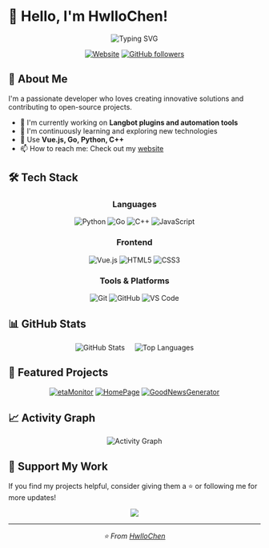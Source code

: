 # 👋 Hello, I'm HwlloChen!

<div align="center">
  <img src="https://readme-typing-svg.herokuapp.com?font=Fira+Code&pause=1000&color=2196F3&center=true&vCenter=true&width=435&lines=Full+Stack+Developer;Bot+Framework+Enthusiast;Open+Source+Contributor;Always+Learning+New+Things;OI+Participant" alt="Typing SVG" />
</div>

<div align="center">
  
[![Website](https://img.shields.io/badge/Website-etaris.moe-blue?style=for-the-badge&logo=firefox&logoColor=white)](https://etaris.moe)
[![GitHub followers](https://img.shields.io/github/followers/HwlloChen?label=Follow&style=for-the-badge&color=success)](https://github.com/HwlloChen)

</div>

## 🚀 About Me

I'm a passionate developer who loves creating innovative solutions and contributing to open-source projects. 

- 🔭 I'm currently working on **Langbot plugins and automation tools**
- 🌱 I'm continuously learning and exploring new technologies
- 💬 Use **Vue.js, Go, Python, C++**
- 📫 How to reach me: Check out my [website](https://etaris.moe)

## 🛠️ Tech Stack

<div align="center">

### Languages
![Python](https://img.shields.io/badge/Python-3776AB?style=for-the-badge&logo=python&logoColor=white)
![Go](https://img.shields.io/badge/Go-00ADD8?style=for-the-badge&logo=go&logoColor=white)
![C++](https://img.shields.io/badge/C++-00599C?style=for-the-badge&logo=cplusplus&logoColor=white)
![JavaScript](https://img.shields.io/badge/JavaScript-F7DF1E?style=for-the-badge&logo=javascript&logoColor=black)

### Frontend
![Vue.js](https://img.shields.io/badge/Vue.js-4FC08D?style=for-the-badge&logo=vue.js&logoColor=white)
![HTML5](https://img.shields.io/badge/HTML5-E34F26?style=for-the-badge&logo=html5&logoColor=white)
![CSS3](https://img.shields.io/badge/CSS3-1572B6?style=for-the-badge&logo=css3&logoColor=white)

### Tools & Platforms
![Git](https://img.shields.io/badge/Git-F05032?style=for-the-badge&logo=git&logoColor=white)
![GitHub](https://img.shields.io/badge/GitHub-181717?style=for-the-badge&logo=github&logoColor=white)
![VS Code](https://img.shields.io/badge/VS_Code-007ACC?style=for-the-badge&logo=visual-studio-code&logoColor=white)

</div>

## 📊 GitHub Stats

<div align="center">
  <img src="https://github-readme-stats.vercel.app/api?username=HwlloChen&show_icons=true&theme=radical&hide_border=true&count_private=true" alt="GitHub Stats" style="margin-right: 1rem;" />
  
  <img src="https://github-readme-stats.vercel.app/api/top-langs/?username=HwlloChen&layout=compact&theme=radical&hide_border=true" alt="Top Languages" />
</div>

## 🎯 Featured Projects

<div align="center">


[![etaMonitor](https://github-readme-stats.vercel.app/api/pin/?username=HwlloChen&repo=etaMonitor&theme=radical&hide_border=true)](https://github.com/HwlloChen/etaMonitor)
[![HomePage](https://github-readme-stats.vercel.app/api/pin/?username=HwlloChen&repo=home-page&theme=radical&hide_border=true)](https://github.com/HwlloChen/home-page)
[![GoodNewsGenerator](https://github-readme-stats.vercel.app/api/pin/?username=HwlloChen&repo=GoodNewsGenerator&theme=radical&hide_border=true)](https://github.com/HwlloChen/GoodNewsGenerator)

</div>

## 📈 Activity Graph

<div align="center">
  <img src="https://github-readme-activity-graph.vercel.app/graph?username=HwlloChen&theme=react-dark&hide_border=true" alt="Activity Graph" />
</div>

## 💝 Support My Work

If you find my projects helpful, consider giving them a ⭐️ or following me for more updates!

<div align="center">
  
[![](https://visitcount.itsvg.in/api?id=HwlloChen&icon=2&color=6)](https://visitcount.itsvg.in)

</div>

---

<div align="center">
  <i>⭐️ From <a href="https://github.com/HwlloChen">HwlloChen</a></i>
</div>
